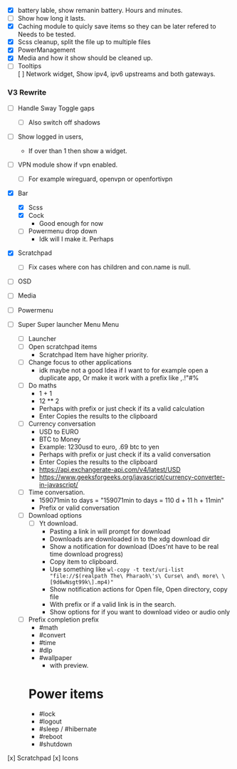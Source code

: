- [x] battery lable, show remanin battery. Hours and minutes.  
- [ ] Show how long it lasts.  
- [x] Caching module to quicly save items so they can be later refered to  
    Needs to be tested.  
- [x] Scss cleanup, split the file up to multiple files  
- [x] PowerManagement  
- [x] Media and how it show should be cleaned up.  
- [ ] Tooltips  
    [ ] Network widget, Show ipv4, ipv6 upstreams and both gateways.  

### V3 Rewrite
 - [ ] Handle Sway Toggle gaps
     - [ ] Also switch off shadows

 - [ ] Show logged in users,
    - If over than 1 then show a widget.

 - [ ] VPN module show if vpn enabled.
     - [ ] For example wireguard, openvpn or openfortivpn

 - [x] Bar  
     - [x] Scss
     - [x] Cock 
        - Good enough for now
     - [ ] Powermenu drop down
        - Idk will I make it. Perhaps

 - [x] Scratchpad
      - [ ] Fix cases where con has children and con.name is null.
 - [ ] OSD
 - [ ] Media
 - [ ] Powermenu
 - [ ] Super Super launcher Menu Menu
     - [ ] Launcher
     - [ ] Open scratchpad items
        - Scratchpad Item have higher priority.
     - [ ] Change focus to other applications
        - idk maybe not a good Idea if I want to for example open a duplicate app,
        Or make it work with a prefix like ,.!"#%
     - [ ] Do maths
        - 1 + 1
        - 12 ** 2
        - Perhaps with prefix or just check if its a valid calculation
        - Enter Copies the results to the clipboard 
     - [ ] Currency conversation
        - USD to EURO
        - BTC to Money
        - Example: 1230usd to euro, .69 btc to yen
        - Perhaps with prefix or just check if its a valid conversation
        - Enter Copies the results to the clipboard 
        - https://api.exchangerate-api.com/v4/latest/USD
        - https://www.geeksforgeeks.org/javascript/currency-converter-in-javascript/
     - [ ] Time conversation. 
        - 159071min to days = "159071min to days = 110 d + 11 h + 11min"
        - Prefix or valid conversation
     - [ ] Download options
         - [ ] Yt download.
            - Pasting a link in will prompt for download
            - Downloads are downloaded in to the xdg download dir
            - Show a notification for download (Does'nt have to be real time download progress)
            - Copy item to clipboard.
            - Use something like `wl-copy -t text/uri-list "file://$(realpath The\ Pharaoh\'s\ Curse\ and\ more\ \[9d6wNsgt99k\].mp4)"`
            - Show notification actions for Open file, Open directory, copy file
            - With prefix or if a valid link is in the search.
            - Show options for if you want to download video or audio only
     - [ ] Prefix completion prefix
        - #math
        - #convert
        - #time 
        - #dlp
        - #wallpaper 
            - with preview.
        # Power items
        - #lock
        - #logout
        - #sleep / #hibernate
        - #reboot
        - #shutdown


[x] Scratchpad
    [x] Icons

